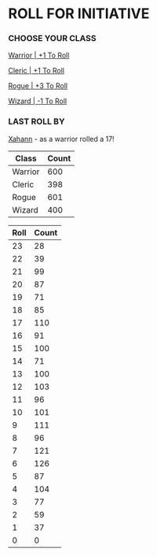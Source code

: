 # ROLL FOR INITIATIVE
### CHOOSE YOUR CLASS

[Warrior | +1 To Roll](https://github.com/benjaminsampica/benjaminsampica/issues/new?title=roll%7Cwarrior&body=Just+click+%27Submit+new+issue%27.)

[Cleric | +1 To Roll](https://github.com/benjaminsampica/benjaminsampica/issues/new?title=roll%7Ccleric&body=Just+click+%27Submit+new+issue%27.)

[Rogue | +3 To Roll](https://github.com/benjaminsampica/benjaminsampica/issues/new?title=roll%7Crogue&body=Just+click+%27Submit+new+issue%27.)

[Wizard | -1 To Roll](https://github.com/benjaminsampica/benjaminsampica/issues/new?title=roll%7Cwizard&body=Just+click+%27Submit+new+issue%27.)
### LAST ROLL BY
[Xahann](https://www.github.com/Xahann) - as a warrior rolled a 17!

|Class|Count|
|-|-|
|Warrior|600|
|Cleric|398|
|Rogue|601|
|Wizard|400|

|Roll|Count|
|-|-|
|23|28
|22|39
|21|99
|20|87
|19|71
|18|85
|17|110
|16|91
|15|100
|14|71
|13|100
|12|103
|11|96
|10|101
|9|111
|8|96
|7|121
|6|126
|5|87
|4|104
|3|77
|2|59
|1|37
|0|0
